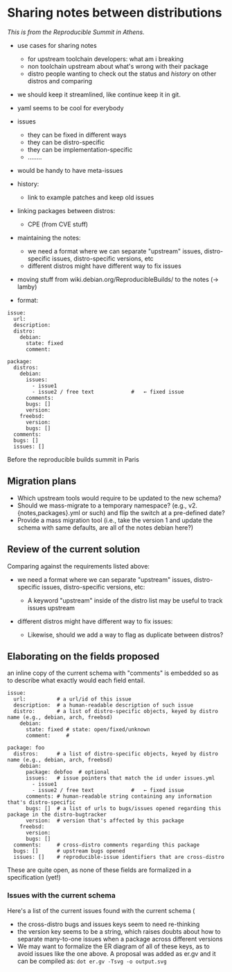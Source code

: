 # Sharing notes between distributions

*This is from the Reproducible Summit in Athens.*


* use cases for sharing notes

  + for upstream toolchain developers: what am i breaking
  + non toolchain upstream about what's wrong with their package
  + distro people wanting to check out the status and *history* on other distros and comparing

* we should keep it streamlined, like continue keep it in git.
* yaml seems to be cool for everybody


* issues
  + they can be fixed in different ways
  + they can be distro-specific
  + they can be implementation-specific
  + ........
* would be handy to have meta-issues

* history:
  + link to example patches and keep old issues

* linking packages between distros:
  + CPE (from CVE stuff)

* maintaining the notes:
  + we need a format where we can separate "upstream" issues, distro-specific issues, distro-specific versions, etc
  + different distros might have different way to fix issues

* moving stuff from wiki.debian.org/ReproducibleBuilds/ to the notes (→ lamby)

* format:

```
issue:
  url:
  description:
  distro:
    debian:
      state: fixed
      comment:

package:
  distros:
    debian:
      issues:
        - issue1
        - issue2 / free text            #   ← fixed issue
      comments:
      bugs: []
      version:
    freebsd:
      version:
      bugs: []
  comments:
  bugs: []
  issues: []
```

Before the reproducible builds summit in Paris

## Migration plans

- Which upstream tools would require to be updated to the new schema?
- Should we mass-migrate to a temporary namespace? (e.g.,
  v2.{notes,packages}.yml or such) and flip the switch at a pre-defined date?
- Provide a mass migration tool (i.e., take the version 1 and update the schema
  with same defaults, are all of the notes debian here?)


## Review of the current solution 

Comparing against the requirements listed above:

+ we need a format where we can separate "upstream" issues, distro-specific
  issues, distro-specific versions, etc:
  - A keyword "upstream" inside of the distro list may be useful to track
    issues upstream

+ different distros might have different way to fix issues:
  - Likewise, should we add a way to flag as duplicate between distros?


## Elaborating on the fields proposed

an inline copy of the current schema with "comments" is embedded so as to
describe what exactly would each field entail.

```
issue:
  url:          # a url/id of this issue
  description:  # a human-readable description of such issue
  distro:       # a list of distro-specific objects, keyed by distro name (e.g., debian, arch, freebsd)
    debian:
      state: fixed # state: open/fixed/unknown
      comment:     #

package: foo
  distros:      # a list of distro-specific objects, keyed by distro name (e.g., debian, arch, freebsd)
    debian:
      package: debfoo  # optional
      issues:   # issue pointers that match the id under issues.yml
        - issue1
        - issue2 / free text            #   ← fixed issue
      comments: # human-readable string containing any information that's distro-specific
      bugs: []  # a list of urls to bugs/issues opened regarding this package in the distro-bugtracker
      version:  # version that's affected by this package
    freebsd:
      version:
      bugs: []
  comments:     # cross-distro comments regarding this package
  bugs: []      # upstream bugs opened
  issues: []    # reproducible-issue identifiers that are cross-distro
```

These are quite open, as none of these fields are formalized in a specification (yet!)

### Issues with the current schema

Here's a list of the current issues found with the current schema (

- the cross-distro bugs and issues keys seem to need re-thinking
- the version key seems to be a string, which raises doubts about how to
  separate many-to-one issues when a package across different versions
- We may want to formalize the ER diagram of all of these keys, as to avoid
  issues like the one above. A proposal was added as er.gv and it can be compiled as:
    `dot er.gv -Tsvg -o output.svg`
